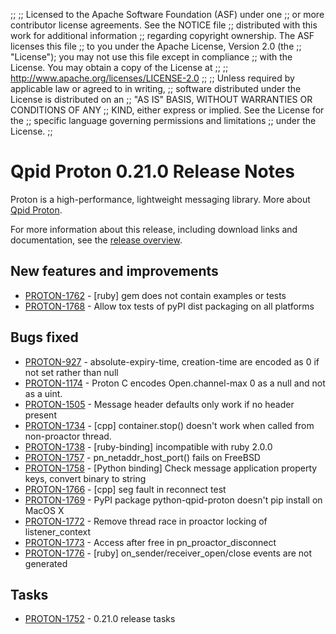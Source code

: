 ;;
;; Licensed to the Apache Software Foundation (ASF) under one
;; or more contributor license agreements.  See the NOTICE file
;; distributed with this work for additional information
;; regarding copyright ownership.  The ASF licenses this file
;; to you under the Apache License, Version 2.0 (the
;; "License"); you may not use this file except in compliance
;; with the License.  You may obtain a copy of the License at
;; 
;;   http://www.apache.org/licenses/LICENSE-2.0
;; 
;; Unless required by applicable law or agreed to in writing,
;; software distributed under the License is distributed on an
;; "AS IS" BASIS, WITHOUT WARRANTIES OR CONDITIONS OF ANY
;; KIND, either express or implied.  See the License for the
;; specific language governing permissions and limitations
;; under the License.
;;

# Qpid Proton 0.21.0 Release Notes

Proton is a high-performance, lightweight messaging library. More
about [Qpid Proton]({{site_url}}/proton/index.html).

For more information about this release, including download links and
documentation, see the [release overview](index.html).


## New features and improvements

 - [PROTON-1762](https://issues.apache.org/jira/browse/PROTON-1762) - [ruby] gem does not contain examples or tests
 - [PROTON-1768](https://issues.apache.org/jira/browse/PROTON-1768) - Allow tox tests of pyPI dist packaging on all platforms

## Bugs fixed

 - [PROTON-927](https://issues.apache.org/jira/browse/PROTON-927) - absolute-expiry-time, creation-time are encoded as 0 if not set rather than null
 - [PROTON-1174](https://issues.apache.org/jira/browse/PROTON-1174) - Proton C encodes Open.channel-max 0 as a null and not as a uint.
 - [PROTON-1505](https://issues.apache.org/jira/browse/PROTON-1505) - Message header defaults only work if no header present
 - [PROTON-1734](https://issues.apache.org/jira/browse/PROTON-1734) - [cpp] container.stop() doesn't work when called from non-proactor thread.
 - [PROTON-1738](https://issues.apache.org/jira/browse/PROTON-1738) - [ruby-binding] incompatible with ruby 2.0.0
 - [PROTON-1757](https://issues.apache.org/jira/browse/PROTON-1757) - pn_netaddr_host_port() fails on FreeBSD
 - [PROTON-1758](https://issues.apache.org/jira/browse/PROTON-1758) - [Python binding] Check message application property keys, convert binary to string
 - [PROTON-1766](https://issues.apache.org/jira/browse/PROTON-1766) - [cpp] seg fault in reconnect test
 - [PROTON-1769](https://issues.apache.org/jira/browse/PROTON-1769) - PyPI package python-qpid-proton doesn't pip install on MacOS X
 - [PROTON-1772](https://issues.apache.org/jira/browse/PROTON-1772) - Remove thread race in proactor locking of listener_context
 - [PROTON-1773](https://issues.apache.org/jira/browse/PROTON-1773) - Access after free in pn_proactor_disconnect
 - [PROTON-1776](https://issues.apache.org/jira/browse/PROTON-1776) - [ruby] on_sender/receiver_open/close events are not generated

## Tasks

 - [PROTON-1752](https://issues.apache.org/jira/browse/PROTON-1752) - 0.21.0 release tasks